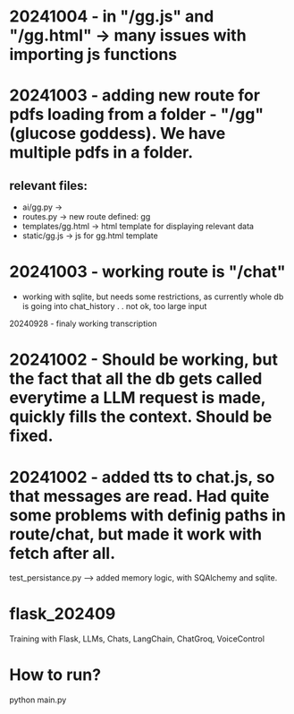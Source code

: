 # 20241004 - in "/gg.js" and "/gg.html" -> many issues with importing js functions

# 20241003 - adding new route for pdfs loading from a folder - "/gg" (glucose goddess). We have multiple pdfs in a folder.

## relevant files:

- ai/gg.py ->
- routes.py -> new route defined: gg
- templates/gg.html -> html template for displaying relevant data
- static/gg.js -> js for gg.html template

# 20241003 - working route is "/chat"

- working with sqlite, but needs some restrictions, as currently whole db is going into chat_history . . not ok, too large input

20240928 - finaly working transcription

# 20241002 - Should be working, but the fact that all the db gets called everytime a LLM request is made, quickly fills the context. Should be fixed.

# 20241002 - added tts to chat.js, so that messages are read. Had quite some problems with definig paths in route/chat, but made it work with fetch after all.

test_persistance.py --> added memory logic, with SQAlchemy and sqlite.

# flask_202409

Training with Flask, LLMs, Chats, LangChain, ChatGroq, VoiceControl

# How to run?

python main.py
